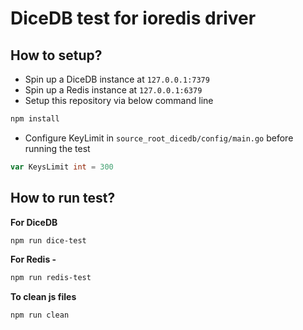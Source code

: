 # DiceDB test for ioredis driver

## How to setup?

- Spin up a DiceDB instance at ```127.0.0.1:7379```
- Spin up a Redis instance at ```127.0.0.1:6379```
- Setup this repository via below command line
```bash
npm install
```
- Configure KeyLimit in ``source_root_dicedb/config/main.go`` before running the test
```go
var KeysLimit int = 300
```

## How to run test?

**For DiceDB**
```bash
npm run dice-test
```
**For Redis -**

```bash
npm run redis-test
```

**To clean js files**
```bash
npm run clean
```